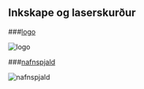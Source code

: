 ## Inkskape og laserskurður
###[logo](https://user-images.githubusercontent.com/100709961/162546632-270ad497-5f76-426e-91a7-6e583229fae3.svg)

![logo](https://user-images.githubusercontent.com/100709961/162546705-c777df9c-92d7-464e-827d-53f8e1bf1ef9.svg)

###[nafnspjald](https://user-images.githubusercontent.com/100709961/162546985-7fa25297-f339-460a-9144-493631195773.svg)

![nafnspjald](https://user-images.githubusercontent.com/100709961/162546997-5fbd7ed6-f107-4865-8ce6-8332401a0b30.svg)
